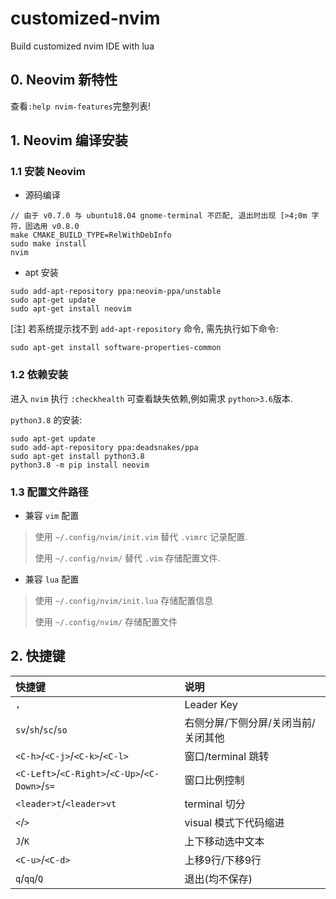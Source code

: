 # customized-nvim
Build customized nvim IDE with lua

## 0. Neovim 新特性

查看`:help nvim-features`完整列表!

## 1. Neovim 编译安装

### 1.1 安装 Neovim

- 源码编译

```shell
// 由于 v0.7.0 与 ubuntu18.04 gnome-terminal 不匹配, 退出时出现 [>4;0m 字符，固选用 v0.8.0
make CMAKE_BUILD_TYPE=RelWithDebInfo
sudo make install
nvim
```

- apt 安装

```shell
sudo add-apt-repository ppa:neovim-ppa/unstable
sudo apt-get update
sudo apt-get install neovim
```

[注] 若系统提示找不到 `add-apt-repository` 命令, 需先执行如下命令:

```shell
sudo apt-get install software-properties-common
```

### 1.2 依赖安装

进入 `nvim` 执行 `:checkhealth` 可查看缺失依赖,例如需求 `python>3.6`版本.

`python3.8` 的安装:

```shell
sudo apt-get update
sudo add-apt-repository ppa:deadsnakes/ppa
sudo apt-get install python3.8
python3.8 -m pip install neovim
```

### 1.3 配置文件路径

- 兼容 `vim` 配置

> 使用 `~/.config/nvim/init.vim` 替代 `.vimrc` 记录配置.
>
> 使用 `~/.config/nvim/` 替代 `.vim` 存储配置文件.

- 兼容 `lua` 配置

> 使用 `~/.config/nvim/init.lua` 存储配置信息
>
> 使用 `~/.config/nvim/` 存储配置文件

## 2. 快捷键

| 快捷键                                          | 说明                                |
| :---------------------------------------------- | :---------------------------------- |
| `,`                                             | Leader Key                          |
| `sv`/`sh`/`sc`/`so`                             | 右侧分屏/下侧分屏/关闭当前/关闭其他 |
| `<C-h>`/`<C-j>`/`<C-k>`/`<C-l>`                 | 窗口/terminal 跳转                  |
| `<C-Left>`/`<C-Right>`/`<C-Up>`/`<C-Down>`/`s=` | 窗口比例控制                        |
| `<leader>t`/`<leader>vt`                        | terminal 切分                       |
| `<`/`>`                                         | visual 模式下代码缩进               |
| `J`/`K`                                         | 上下移动选中文本                    |
| `<C-u>`/`<C-d>`                                 | 上移9行/下移9行                     |
| `q`/`qq`/`Q`                                    | 退出(均不保存)                      |

